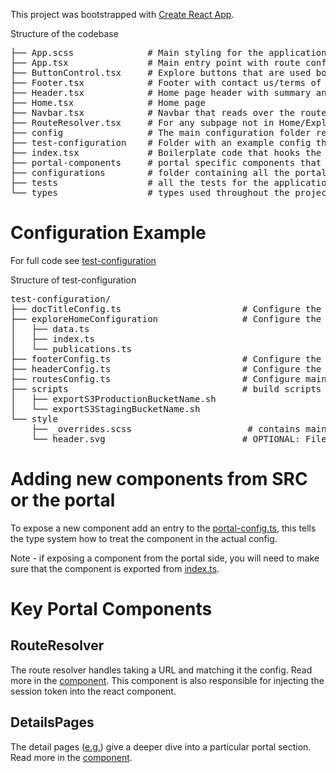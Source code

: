 This project was bootstrapped with [Create React App](https://github.com/facebook/create-react-app).

Structure of the codebase

<pre>
├── App.scss              # Main styling for the application, uses variables from test-configuration/_overrides.scss
├── App.tsx               # Main entry point with route configuration
├── ButtonControl.tsx     # Explore buttons that are used both on the home page and the explore page
├── Footer.tsx            # Footer with contact us/terms of service
├── Header.tsx            # Home page header with summary and title
├── Home.tsx              # Home page
├── Navbar.tsx            # Navbar that reads over the routes
├── RouteResolver.tsx     # For any subpage not in Home/Explore this hooks up the configuration to that URL
├── config                # The main configuration folder read for the app 
├── test-configuration    # Folder with an example config that gets used for testing
├── index.tsx             # Boilerplate code that hooks the application up with index.html
├── portal-components     # portal specific components that are not related to layout
├── configurations        # folder containing all the portal configs
├── tests                 # all the tests for the application
└── types                 # types used throughout the project
</pre>

# Configuration Example

For full code see [test-configuration](https://github.com/portals/app-template/src/test-configuration)

Structure of test-configuration

<pre>
test-configuration/
├── docTitleConfig.ts                       # Configure the document title
├── exploreHomeConfiguration                # Configure the data for explore and home page
│   ├── data.ts                             
│   ├── index.ts                            
│   └── publications.ts                     
├── footerConfig.ts                         # Configure the footer data -- terms of use, contact us
├── headerConfig.ts                         # Configure the text on the header of the home page
├── routesConfig.ts                         # Configure main routes for the app -- what is available and what synapse object 
├── scripts                                 # build scripts that export s3 bucket names
│   ├── exportS3ProductionBucketName.sh     
│   └── exportS3StagingBucketName.sh        
└── style                                   
    ├── _overrides.scss                      # contains main theme colors
    └── header.svg                          # OPTIONAL: File that will be used for background-img on home page header
</pre>

# Adding new components from SRC or the portal

To expose a new component add an entry to the [portal-config.ts](./types/portal-config.ts), this tells the
type system how to treat the component in the actual config.

Note - if exposing a component from the portal side, you will need to make sure that the component is exported from [index.ts](./portal-components/index.ts).

# Key Portal Components

## RouteResolver

The route resolver handles taking a URL and matching it the config. Read more in the [component](./RouteResolver.tsx). This component is also responsible for injecting the session token into the react component.

## DetailsPages

The detail pages ([e.g.](https://staging.adknowledgeportal.synapse.org/Explore/Studies/DetailsPage?Study=syn5550404])) give
a deeper dive into a particular portal section. Read more in the [component](./portal-components/DetailsPage.tsx).
